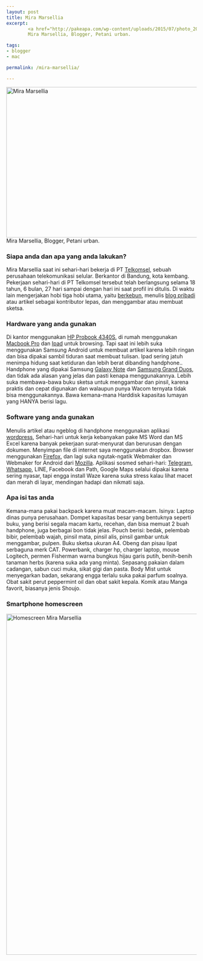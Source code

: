 ```yaml
---
layout: post
title: Mira Marsellia
excerpt:
        <a href="http://pakeapa.com/wp-content/uploads/2015/07/photo_2015-07-04_12-44-47-e1435988742176.jpg"><img src="http://pakeapa.com/wp-content/uploads/2015/07/photo_2015-07-04_12-44-47-e1435988742176.jpg" alt="Mira Marsellia" width="600" height="397" class="alignnone size-full wp-image-226" /></a>
        Mira Marsellia, Blogger, Petani urban.

tags:
- blogger
- mac

permalink: /mira-marsellia/

---
```


<a href="http://pakeapa.com/wp-content/uploads/2015/07/photo_2015-07-04_12-44-47-e1435988742176.jpg"><img src="http://pakeapa.com/wp-content/uploads/2015/07/photo_2015-07-04_12-44-47-e1435988742176.jpg" alt="Mira Marsellia" width="600" height="397" class="alignnone size-full wp-image-226" /></a>
Mira Marsellia, Blogger, Petani urban.

<!--more-->

<h3>Siapa anda dan apa yang anda lakukan?</h3>
<p>Mira Marsellia saat ini sehari-hari bekerja di PT <a href="http://telkomsel.co.id/">Telkomsel</a>, sebuah perusahaan telekomunikasi selular. Berkantor di Bandung, kota kembang. Pekerjaan sehari-hari di PT Telkomsel tersebut telah berlangsung selama 18 tahun, 6 bulan, 27 hari sampai dengan hari ini saat profil ini ditulis. Di waktu lain mengerjakan hobi tiga hobi utama, yaitu <a href="https://www.facebook.com/RafinaGreen">berkebun</a>, menulis <a href="http://miramarsellia.com/">blog pribadi</a> atau artikel sebagai kontributor lepas, dan menggambar atau membuat sketsa. </p>

<h3>Hardware yang anda gunakan</h3>
<p>
Di kantor menggunakan <a href="http://h20564.www2.hp.com/hpsc/doc/public/display?docId=emr_na-c03331542">HP Probook 4340S</a>,  di rumah menggunakan <a href="https://www.apple.com/macbook-pro/">Macbook Pro</a> dan <a href="https://www.apple.com/ipad/">Ipad</a> untuk browsing. Tapi saat ini lebih suka menggunakan Samsung Android untuk membuat artikel karena lebih ringan dan bisa dipakai sambil tiduran saat membuat tulisan. Ipad sering jatuh menimpa hidung saat ketiduran dan lebih berat dibanding handphone..
Handphone yang dipakai Samsung <a href="https://en.wikipedia.org/wiki/Samsung_Galaxy_Note_4">Galaxy Note</a> dan <a href="https://en.wikipedia.org/wiki/Samsung_Galaxy_Duos">Samsung Grand Duos</a>, dan tidak ada alasan yang jelas dan pasti kenapa menggunakannya.
Lebih suka membawa-bawa buku sketsa untuk menggambar dan pinsil, karena praktis dan cepat digunakan dan  walaupun punya Wacom ternyata tidak bisa menggunakannya. Bawa kemana-mana Harddisk kapasitas lumayan yang HANYA berisi lagu.
</p>

<h3>Software yang anda gunakan</h3>
<p>Menulis artikel atau ngeblog di handphone menggunakan aplikasi <a href="https://wordpress.org/">wordpress</a>, Sehari-hari untuk kerja kebanyakan pake MS Word dan MS Excel karena banyak pekerjaan surat-menyurat dan berurusan dengan dokumen.
Menyimpan file di internet saya menggunakan dropbox. Browser menggunakan <a href="https://www.mozilla.org/en-US/firefox/new/">Firefox</a>, dan lagi suka ngutak-ngatik Webmaker dan Webmaker for Android dari <a href="https://www.mozilla.org/en-US/">Mozilla</a>.
Aplikasi sosmed sehari-hari: <a href="https://telegram.org/">Telegram</a>, <a href="https://www.whatsapp.com/">Whatsapp</a>, LINE, Facebook dan Path, Google Maps selalui dipakai karena sering nyasar, tapi engga install Waze karena suka stress kalau lihat macet dan merah di layar, mendingan hadapi dan nikmati saja.
</p>

<h3>Apa isi tas anda</h3>
<p>
Kemana-mana pakai backpack karena muat macam-macam. Isinya: Laptop dinas punya perusahaan. Dompet kapasitas besar yang bentuknya seperti buku, yang berisi segala macam kartu,  recehan, dan bisa memuat 2 buah handphone, juga berbagai bon tidak jelas.
Pouch berisi: bedak, pelembab bibir, pelembab wajah, pinsil mata, pinsil alis, pinsil gambar untuk menggambar, pulpen.
Buku sketsa ukuran A4. Obeng dan pisau lipat serbaguna merk CAT. Powerbank, charger hp, charger laptop, mouse Logitech, permen Fisherman warna bungkus hijau garis putih, benih-benih tanaman herbs (karena suka ada yang minta). Sepasang pakaian dalam cadangan, sabun cuci muka, sikat gigi dan pasta. Body Mist untuk menyegarkan badan, sekarang engga terlalu suka pakai parfum soalnya. Obat sakit perut peppermint oil dan obat sakit kepala. Komik atau Manga favorit, biasanya jenis Shoujo.
</p>

<h3>Smartphone homescreen</h3>
<a href="http://pakeapa.com/wp-content/uploads/2015/07/hs-mira.jpg"><img src="http://pakeapa.com/wp-content/uploads/2015/07/hs-mira.jpg" alt="Homescreen Mira Marsellia " width="506" height="900" class="alignnone size-full wp-image-220" /></a>
